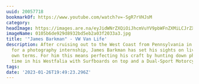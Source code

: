 ```yaml
---
uuid: 20057718
bookmarkOf: https://www.youtube.com/watch?v=-SgR7rVHJsM
category:
headImage: https://images.are.na/eyJidWNrZXQiOiJhcmVuYV9pbWFnZXMiLCJrZXkiOiIyMDA1NzcxOC9vcmlnaW5hbF8wMTA1YjZkZTkyOWQ4OTMyYmQ1ZWIyYTAzZjIwMzNhMy5qcGciLCJlZGl0cyI6eyJyZXNpemUiOnsid2lkdGgiOjEyMDAsImhlaWdodCI6MTIwMCwiZml0IjoiaW5zaWRlIiwid2l0aG91dEVubGFyZ2VtZW50Ijp0cnVlfSwid2VicCI6eyJxdWFsaXR5Ijo5MH0sImpwZWciOnsicXVhbGl0eSI6OTB9LCJyb3RhdGUiOm51bGx9fQ==?bc=0
imageName: 0105b6de929d8932bd5eb2a03f2033a3.jpg
title: '"James Barkman" - VW Van Life'
description: After cruising out to the West Coast from Pennsylvania in his VW Bus
  for a photography internship, James Barkman has set his sights on living on his
  own terms. For him this means perfecting his craft by hunting down photo-ops full
  time in his Westfalia with Surfboards on top and a Dual-Sport Motorcycle in tow.
tags:
date: '2023-01-26T19:49:23.296Z'
---
```

